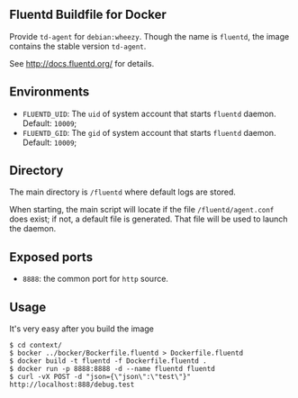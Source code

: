 ## Fluentd Buildfile for Docker

Provide `td-agent` for `debian:wheezy`. Though the name is `fluentd`,
the image contains the stable version `td-agent`.

See http://docs.fluentd.org/ for details.

## Environments

* `FLUENTD_UID`: The `uid` of system account that starts `fluentd` daemon. Default: `10009`;
* `FLUENTD_GID`: The `gid` of system account that starts `fluentd` daemon. Default: `10009`;

## Directory

The main directory is `/fluentd` where default logs are stored.

When starting, the main script will locate if the file `/fluentd/agent.conf`
does exist; if not, a default file is generated. That file will be used
to launch the daemon.

## Exposed ports

* `8888`: the common port for `http` source.

## Usage

It's very easy after you build the image

    $ cd context/
    $ bocker ../bocker/Bockerfile.fluentd > Dockerfile.fluentd
    $ docker build -t fluentd -f Dockerfile.fluentd .
    $ docker run -p 8888:8888 -d --name fluentd fluentd
    $ curl -vX POST -d "json={\"json\":\"test\"}" http://localhost:888/debug.test
